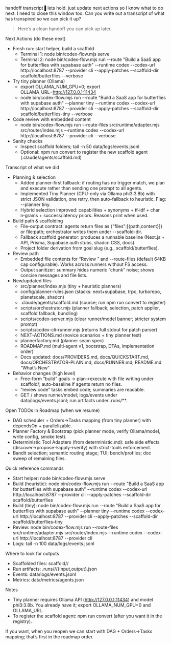 handoff transcript
▌lets hold. just update next actions so I know what to do next. I need to close this window too. Can you write out a transcript of what has transpired so we can pick it up?

> Here’s a clean handoff you can pick up later.
  
  Next Actions (do these next)
  
  - Fresh run: start helper, build a scaffold
      - Terminal 1: node bin/codex-flow.mjs serve
      - Terminal 2: node bin/codex-flow.mjs run --route "Build a SaaS app for butterflies with supabase auth" --runtime codex --codex-url http://localhost:8787 --provider cli
  --apply-patches --scaffold-dir scaffold/butterflies --verbose
  - Try tiny planner (Ollama)
      - export OLLAMA_NUM_GPU=0; export OLLAMA_URL=http://127.0.0.1:11434
      - node bin/codex-flow.mjs run --route "Build a SaaS app for butterflies with supabase auth" --planner tiny --runtime codex --codex-url http://localhost:8787 --provider cli
  --apply-patches --scaffold-dir scaffold/butterflies-tiny --verbose
  - Code review with embedded content
      - node bin/codex-flow.mjs run --route-files src/runtime/adapter.mjs src/router/index.mjs --runtime codex --codex-url http://localhost:8787 --provider cli --verbose
  - Sanity checks
      - Inspect scaffold folders; tail -n 50 data/logs/events.jsonl
      - Optional: npm run convert to register the new scaffold agent (.claude/agents/scaffold.md)
  
  Transcript of what we did
  
  - Planning & selection
      - Added planner-first fallback: if routing has no trigger match, we plan and execute rather than sending one prompt to all agents.
      - Implemented Tiny Planner (CPU-only via Ollama phi3:3.8b) with strict JSON validation, one retry, then auto-fallback to heuristic. Flag: --planner tiny.
      - Hybrid selection improved: capabilities + synonyms + tf‑idf + char n‑grams + success/latency priors. Reasons print when used.
  - Build path & scaffolding
      - File-output contract: agents return files as {"files":[{path,content}]} or file:path; orchestrator writes them under --scaffold-dir.
      - Fallback scaffold generator: produces a runnable baseline (Next.js + API, Prisma, Supabase auth stubs, shadcn CSS, docs).
      - Project folder derivation from goal slug (e.g., scaffold/butterflies).
  - Review path
      - Embedded file contents for “Review ” and --route-files (default 64KB cap configurable). Works across runners without FS access.
      - Output sanitizer: summary hides numeric “chunk” noise; shows concise messages and file lists.
  - New/updated files
      - src/planner/index.mjs (tiny + heuristic planners)
      - config/planner-rules.json (stacks: next+supabase, trpc, turborepo, planetscale, shadcn)
      - .claude/agents/scaffold.md (source; run npm run convert to register)
      - scripts/orchestrator.mjs (planner fallback, selection, patch applier, scaffold fallback, bundling)
      - scripts/codex-server.mjs (clear runner/model banner; stricter system prompt)
      - scripts/codex-cli-runner.mjs (returns full stdout for patch parser)
      - NEXT-ACTIONS.md (novice scenarios + tiny planner test)
      - plannerfactory.md (planner seam spec)
      - ROADMAP.md (multi‑agent v1, bootstrap, DTAs, implementation order)
      - Docs updated: docs/PROVIDERS.md, docs/QUICKSTART.md, docs/ORCHESTRATOR-PLAIN.md, docs/RUNNER.md; README.md “What’s New”
  - Behavior changes (high level)
      - Free-form “build” goals → plan→execute with file writing under scaffold/; auto-baseline if agents return no files.
      - “review code” tasks embed code; summaries are readable.
      - GET / shows runner/model; logs/events under data/logs/events.jsonl; run artifacts under .runs/**.
  
  Open TODOs in Roadmap (when we resume)
  
  - DAG scheduler + Orders→Tasks mapping (from tiny planner) with dependsOn + parallelizable.
  - Planner Factory & Bootstrap (pick planner mode, verify Ollama/model, write config, smoke test).
  - Deterministic Tool Adapters (from deterministic.md): safe side effects (discover→propose→apply→verify) with strict-tools enforcement.
  - Bandit selection; semantic routing stage; TUI; bench/profiles; doc sweep of remaining files.
  
  Quick reference commands
  
  - Start helper: node bin/codex-flow.mjs serve
  - Build (heuristic): node bin/codex-flow.mjs run --route "Build a SaaS app for butterflies with supabase auth" --runtime codex --codex-url http://localhost:8787 --provider cli
  --apply-patches --scaffold-dir scaffold/butterflies
  - Build (tiny): node bin/codex-flow.mjs run --route "Build a SaaS app for butterflies with supabase auth" --planner tiny --runtime codex --codex-url http://localhost:8787 --provider
  cli --apply-patches --scaffold-dir scaffold/butterflies-tiny
  - Review: node bin/codex-flow.mjs run --route-files src/runtime/adapter.mjs src/router/index.mjs --runtime codex --codex-url http://localhost:8787 --provider cli
  - Logs: tail -n 100 data/logs/events.jsonl
  
  Where to look for outputs
  
  - Scaffolded files: scaffold//
  - Run artifacts: .runs///{input,output}.json
  - Events: data/logs/events.jsonl
  - Metrics: data/metrics/agents.json
  
  Notes
  
  - Tiny planner requires Ollama API (http://127.0.0.1:11434) and model phi3:3.8b. You already have it; export OLLAMA_NUM_GPU=0 and OLLAMA_URL.
  - To register the scaffold agent: npm run convert (after you want it in the registry).
  
  If you want, when you reopen we can start with DAG + Orders→Tasks mapping; that’s first in the roadmap order.
                                                                                                                
